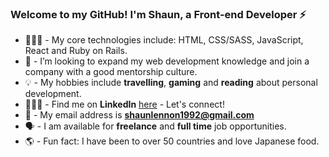 ### Welcome to my GitHub! I'm Shaun, a Front-end Developer ⚡️

- 👨🏻‍💻 - My core technologies include: HTML, CSS/SASS, JavaScript, React and Ruby on Rails.
- 💼 - I’m looking to expand my web development knowledge and join a company with a good mentorship culture.
- 💡 - My hobbies include **travelling**, **gaming** and **reading** about personal development.
- 👨🏻‍💼 - Find me on **LinkedIn** [here](https://www.linkedin.com/in/mrshaunlennon/) - Let's connect!
- 📩 - My email address is **shaunlennon1992@gmail.com**
- 🗣 - I am available for **freelance** and **full time** job opportunities.
- 🌎 - Fun fact: I have been to over 50 countries and love Japanese food.
